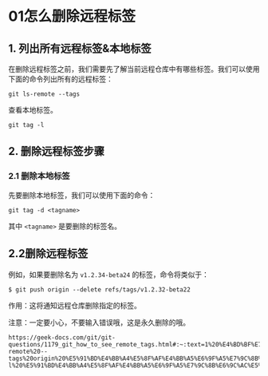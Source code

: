 

# 01怎么删除远程标签

## 1. 列出所有远程标签&本地标签

在删除远程标签之前，我们需要先了解当前远程仓库中有哪些标签。我们可以使用下面的命令列出所有的远程标签：

```shell
git ls-remote --tags
```

查看本地标签。

```shell
git tag -l
```

## 2. 删除远程标签步骤

### 2.1 删除本地标签

先要删除本地标签，我们可以使用下面的命令：

```shell
git tag -d <tagname>
```

其中 `<tagname>` 是要删除的标签名。

## 2.2删除远程标签

例如，如果要删除名为 `v1.2.34-beta24` 的标签，命令将类似于：

```shell
$ git push origin --delete refs/tags/v1.2.32-beta22
```

作用：这将通知远程仓库删除指定的标签。

注意：一定要小心，不要输入错误哦，这是永久删除的哦。

```
https://geek-docs.com/git/git-questions/1179_git_how_to_see_remote_tags.html#:~:text=1%20%E4%BD%BF%E7%94%A8%20git%20ls-remote%20--tags%20origin%20%E5%91%BD%E4%BB%A4%E5%8F%AF%E4%BB%A5%E6%9F%A5%E7%9C%8B%E8%BF%9C%E7%A8%8B%E5%BA%93%E4%B8%AD%E7%9A%84%E6%89%80%E6%9C%89%E6%A0%87%E7%AD%BE%E3%80%82%202,%3Ctag%3E%20%E5%91%BD%E4%BB%A4%E5%8F%AF%E4%BB%A5%E6%9F%A5%E7%9C%8B%E7%89%B9%E5%AE%9A%E7%9A%84%E8%BF%9C%E7%A8%8B%E6%A0%87%E7%AD%BE%E3%80%82%203%20%E4%BD%BF%E7%94%A8%20git%20tag%20-l%20%E5%91%BD%E4%BB%A4%E5%8F%AF%E4%BB%A5%E6%9F%A5%E7%9C%8B%E6%9C%AC%E5%9C%B0%E5%BA%93%E4%B8%AD%E7%9A%84%E6%89%80%E6%9C%89%E6%A0%87%E7%AD%BE%E3%80%82
```


